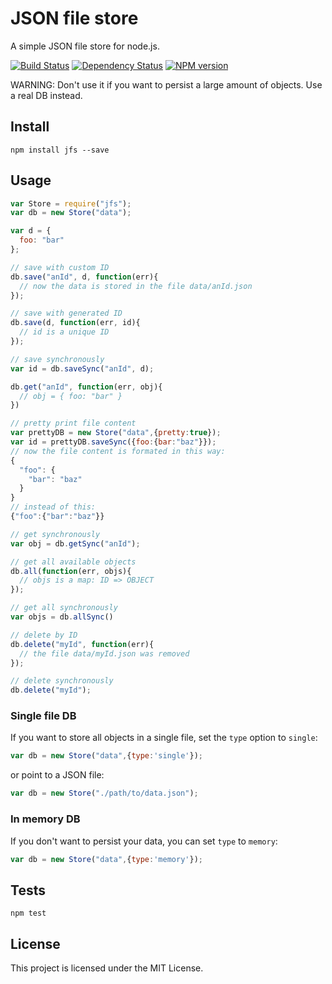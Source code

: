 # JSON file store

A simple JSON file store for node.js.

[![Build Status](https://secure.travis-ci.org/flosse/json-file-store.png)](http://travis-ci.org/flosse/json-file-store)
[![Dependency Status](https://gemnasium.com/flosse/json-file-store.png)](https://gemnasium.com/flosse/json-file-store)
[![NPM version](https://badge.fury.io/js/jfs.png)](http://badge.fury.io/js/jfs)

WARNING:
Don't use it if you want to persist a large amount of objects.
Use a real DB instead.

## Install

    npm install jfs --save

## Usage

```javascript
var Store = require("jfs");
var db = new Store("data");

var d = {
  foo: "bar"
};

// save with custom ID
db.save("anId", d, function(err){
  // now the data is stored in the file data/anId.json
});

// save with generated ID
db.save(d, function(err, id){
  // id is a unique ID
});

// save synchronously
var id = db.saveSync("anId", d);

db.get("anId", function(err, obj){
  // obj = { foo: "bar" }
})

// pretty print file content
var prettyDB = new Store("data",{pretty:true});
var id = prettyDB.saveSync({foo:{bar:"baz"}});
// now the file content is formated in this way:
{
  "foo": {
    "bar": "baz"
  }
}
// instead of this:
{"foo":{"bar":"baz"}}

// get synchronously
var obj = db.getSync("anId");

// get all available objects
db.all(function(err, objs){
  // objs is a map: ID => OBJECT
});

// get all synchronously
var objs = db.allSync()

// delete by ID
db.delete("myId", function(err){
  // the file data/myId.json was removed
});

// delete synchronously
db.delete("myId");
```

### Single file DB

If you want to store all objects in a single file,
set the `type` option to `single`:

```javascript
var db = new Store("data",{type:'single'});
```

or point to a JSON file:

```javascript
var db = new Store("./path/to/data.json");
```

### In memory DB

If you don't want to persist your data, you can set `type` to `memory`:

```javascript
var db = new Store("data",{type:'memory'});
```

## Tests

    npm test

## License

This project is licensed under the MIT License.
